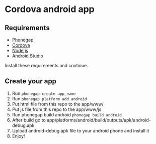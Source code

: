 Cordova  android app
==============
## Requirements
* <a href="http://phonegap.com/" target="_blank">Phonegap </a>
* <a href="https://cordova.apache.org/" target="_blank">Cordova </a>
* <a href="https://nodejs.org/en/" target="_blank">Node js </a>  
* <a href="https://developer.android.com/studio/index.html" target="_blank">Android Studio</a>  

Install these requirements and continue.
## Create your app
1. Run `phonegap create app_name`
2. Run `phonegap platform add android` 
3. Put html file from this repo to the app/www/
4. Put js file from this repo to the app/www/js
5. Run phonegap build android
   `phonegap build android`
6. After build go to app/platforms/android/build/outputs/apk/android-debug.apk
7. Upload android-debug.apk file to your android phone and install it
8. Enjoy!
